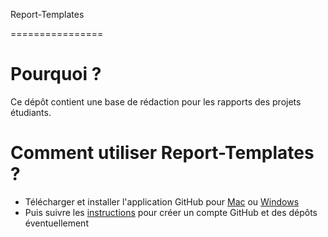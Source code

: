 Report-Templates

================

# Pourquoi ?

Ce dépôt contient une base de rédaction pour les rapports des projets étudiants.


# Comment utiliser Report-Templates ?

- Télécharger et installer l'application GitHub pour [Mac](https://mac.github.com/) ou [Windows](https://windows.github.com/) 
- Puis suivre les [instructions](https://help.github.com/articles/create-a-repo) pour créer un compte GitHub et des dépôts éventuellement 

